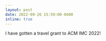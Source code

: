 ```yaml
---
layout: post
date: 2022-09-26 15:59:00-0400
inline: true
---
```


I have gotten a travel grant to ACM IMC 2022!
